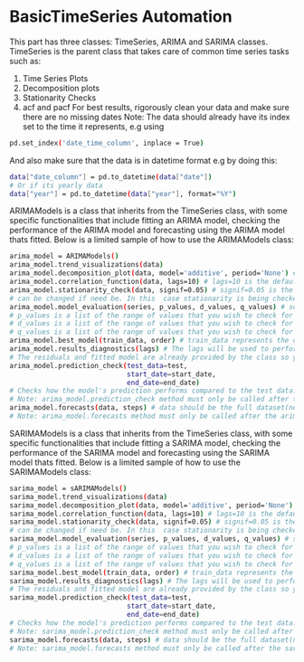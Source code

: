 # BasicTimeSeries Automation
This part has three classes: TimeSeries, ARIMA and SARIMA classes.
TimeSeries is the parent class that takes care of common time series tasks such as:
1) Time Series Plots
2) Decomposition plots
3) Stationarity Checks
4) acf and pacf
For best results, rigorously clean your data and make sure there are no missing dates
Note: The data should already have its index set to the time it represents, e.g using 
```bash
pd.set_index('date_time_column', inplace = True)
```
And also make sure that the data is in datetime format e.g by doing this:
```bash
data["date_column"] = pd.to_datetime(data["date"])
# Or if its yearly data
data["year"] = pd.to_datetime(data["year"], format="%Y")
```
ARIMAModels is a class that inherits from the TimeSeries class, with some specific functionalities that include fitting an ARIMA model, checking the performance of the ARIMA model and forecasting using the ARIMA model thats fitted.
Below is a limited sample of how to use the ARIMAModels class:
```bash
arima_model = ARIMAModels()
arima_model.trend_visualizations(data)
arima_model.decomposition_plot(data, model='additive', period='None') # The period is None and the model is additive by default. The period should be adjusted according to data. The data can be a pandas DataFrame or a pandas Series.
arima_model.correlation_function(data, lags=10) # lags=10 is the default, and can be changed if need be.
arima_model.stationarity_check(data, signif=0.05) # signif=0.05 is the alpha value, 
# can be changed if need be. In this  case stationarity is being checked at 95% confidence level.
arima_model.model_evaluation(series, p_values, d_values, q_values) # series parameter should the a Pandas Series; 
# p_values is a list of the range of values that you wish to check for the AR part of ARIMA model
# d_values is a list of the range of values that you wish to check for the differentiation part
# q_values is a list of the range of values that you wish to check for the MA part of ARIMA model
arima_model.best_model(train_data, order) # train_data represents the data to be modelled and should have already been split; order parameter is the order of the ARIMA model.
arima_model.results_diagnostics(lags) # The lags will be used to perform the ljung-Box test
# The residuals and fitted model are already provided by the class so you dont need to reprovision
arima_model.prediction_check(test_data=test, 
                             start_date=start_date, 
                             end_date=end_date)
# Checks how the model's prediction performs compared to the test data.
# Note: arima_model.prediction_check method must only be called after the arima_model.best_model
arima_model.forecasts(data, steps) # data should be the full dataset(neither train nor test)
# Note: arima_model.forecasts method must only be called after the arima_model.best_model
```
SARIMAModels is a class that inherits from the TimeSeries class, with some specific functionalities that include fitting a SARIMA model, checking the performance of the SARIMA model and forecasting using the SARIMA model thats fitted.
Below is a limited sample of how to use the SARIMAModels class:
```bash
sarima_model = sARIMAModels()
sarima_model.trend_visualizations(data)
sarima_model.decomposition_plot(data, model='additive', period='None') # The period is None and the model is additive by default. The period should be adjusted according to data. The data can be a pandas DataFrame or a pandas Series.
sarima_model.correlation_function(data, lags=10) # lags=10 is the default, and can be changed if need be.
sarima_model.stationarity_check(data, signif=0.05) # signif=0.05 is the alpha value, 
# can be changed if need be. In this  case stationarity is being checked at 95% confidence level.
sarima_model.model_evaluation(series, p_values, d_values, q_values) # series parameter should the a Pandas Series; 
# p_values is a list of the range of values that you wish to check for the AR part of ARIMA model
# d_values is a list of the range of values that you wish to check for the differentiation part
# q_values is a list of the range of values that you wish to check for the MA part of ARIMA model
sarima_model.best_model(train_data, order) # train_data represents the data to be modelled and should have already been split; order parameter is the order of the ARIMA model.
sarima_model.results_diagnostics(lags) # The lags will be used to perform the ljung-Box test
# The residuals and fitted model are already provided by the class so you dont need to reprovision
sarima_model.prediction_check(test_data=test, 
                             start_date=start_date, 
                             end_date=end_date)
# Checks how the model's prediction performs compared to the test data.
# Note: sarima_model.prediction_check method must only be called after the sarima_model.best_model
sarima_model.forecasts(data, steps) # data should be the full dataset(neither train nor test)
# Note: sarima_model.forecasts method must only be called after the sarima_model.best_model